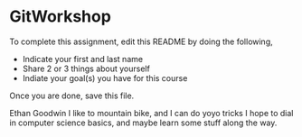 # GitWorkshop

To complete this assignment, edit this README by doing the following, 

- Indicate your first and last name
- Share 2 or 3 things about yourself
- Indiate your goal(s) you have for this course

Once you are done, save this file.

Ethan Goodwin
I like to mountain bike, and I can do yoyo tricks
I hope to dial in computer science basics, and maybe learn some stuff along the way.
